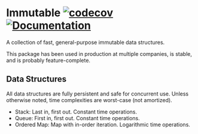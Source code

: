 # Immutable [![codecov](https://codecov.io/gh/ccbrown/go-immutable/branch/master/graph/badge.svg)](https://codecov.io/gh/ccbrown/go-immutable) [![Documentation](https://godoc.org/github.com/ccbrown/go-immutable?status.svg)](https://godoc.org/github.com/ccbrown/go-immutable)

A collection of fast, general-purpose immutable data structures.

This package has been used in production at multiple companies, is stable, and is probably feature-complete.

## Data Structures

All data structures are fully persistent and safe for concurrent use. Unless otherwise noted, time complexities are worst-case (not amortized).

* Stack: Last in, first out. Constant time operations.
* Queue: First in, first out. Constant time operations.
* Ordered Map: Map with in-order iteration. Logarithmic time operations.
